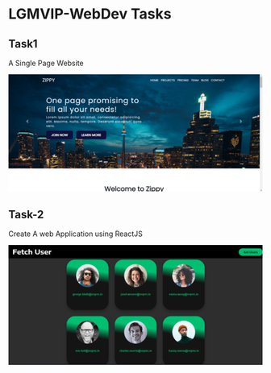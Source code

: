 # LGMVIP-WebDev Tasks

## Task1

A Single Page Website

![](Task-1/images/readme.png)

## Task-2

Create A web Application using ReactJS

![](Task-1/images/task-2.png)
